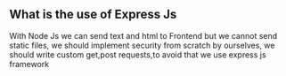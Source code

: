 ## What is the use of Express Js
With Node Js we can send text and html to Frontend but we cannot send static files, we should implement security from scratch by ourselves,
we should  write custom get,post requests,to avoid that we use express js
framework